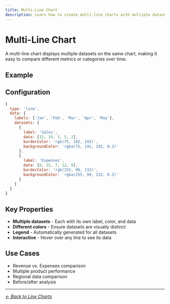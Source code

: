 ```yaml
---
title: Multi-Line Chart
description: Learn how to create multi-line charts with multiple datasets using Chart.js
---
```


# Multi-Line Chart

A multi-line chart displays multiple datasets on the same chart, making it easy to compare different metrics or categories over time.

## Example

<MultiLineChartExample />

<script setup>
import MultiLineChartExample from '../components/MultiLineChartExample.vue'
</script>

## Configuration

```javascript
{
  type: 'line',
  data: {
    labels: ['Jan', 'Feb', 'Mar', 'Apr', 'May'],
    datasets: [
      {
        label: 'Sales',
        data: [12, 19, 3, 5, 2],
        borderColor: 'rgb(75, 192, 192)',
        backgroundColor: 'rgba(75, 192, 192, 0.2)'
      },
      {
        label: 'Expenses',
        data: [8, 15, 7, 12, 9],
        borderColor: 'rgb(255, 99, 132)',
        backgroundColor: 'rgba(255, 99, 132, 0.2)'
      }
    ]
  }
}
```

## Key Properties

- **Multiple datasets** - Each with its own label, color, and data
- **Different colors** - Ensure datasets are visually distinct
- **Legend** - Automatically generated for all datasets
- **Interactive** - Hover over any line to see its data

## Use Cases

- Revenue vs. Expenses comparison
- Multiple product performance
- Regional data comparison
- Before/after analysis

---

*[← Back to Line Charts](/chartjs/line-charts)*
